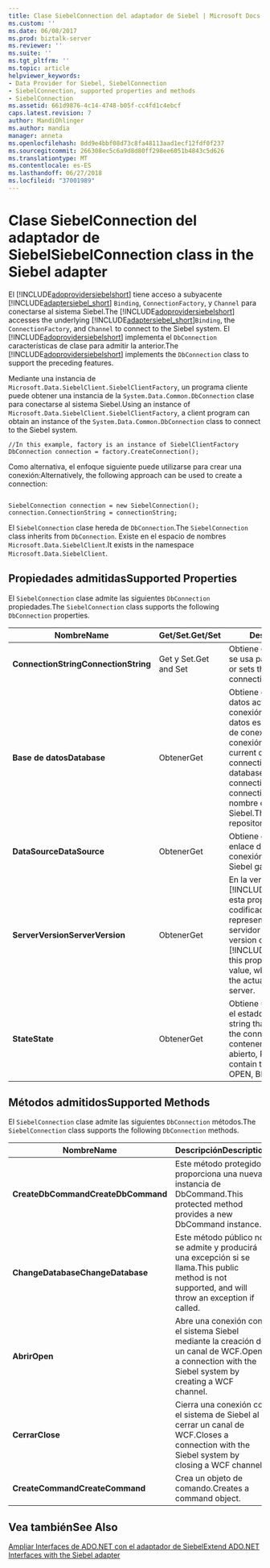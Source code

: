 ```yaml
---
title: Clase SiebelConnection del adaptador de Siebel | Microsoft Docs
ms.custom: ''
ms.date: 06/08/2017
ms.prod: biztalk-server
ms.reviewer: ''
ms.suite: ''
ms.tgt_pltfrm: ''
ms.topic: article
helpviewer_keywords:
- Data Provider for Siebel, SiebelConnection
- SiebelConnection, supported properties and methods
- SiebelConnection
ms.assetid: 661d9876-4c14-4748-b05f-cc4fd1c4ebcf
caps.latest.revision: 7
author: MandiOhlinger
ms.author: mandia
manager: anneta
ms.openlocfilehash: 8dd9e4bbf08d73c8fa48113aad1ecf12fdf0f237
ms.sourcegitcommit: 266308ec5c6a9d8d80ff298ee6051b4843c5d626
ms.translationtype: MT
ms.contentlocale: es-ES
ms.lasthandoff: 06/27/2018
ms.locfileid: "37001989"
---
```

# <a name="siebelconnection-class-in-the-siebel-adapter"></a><span data-ttu-id="ecc80-102">Clase SiebelConnection del adaptador de Siebel</span><span class="sxs-lookup"><span data-stu-id="ecc80-102">SiebelConnection class in the Siebel adapter</span></span>
<span data-ttu-id="ecc80-103">El [!INCLUDE[adoprovidersiebelshort](../../includes/adoprovidersiebelshort-md.md)] tiene acceso a subyacente [!INCLUDE[adaptersiebel_short](../../includes/adaptersiebel-short-md.md)] `Binding`, `ConnectionFactory`, y `Channel` para conectarse al sistema Siebel.</span><span class="sxs-lookup"><span data-stu-id="ecc80-103">The [!INCLUDE[adoprovidersiebelshort](../../includes/adoprovidersiebelshort-md.md)] accesses the underlying [!INCLUDE[adaptersiebel_short](../../includes/adaptersiebel-short-md.md)]`Binding`, the `ConnectionFactory`, and `Channel` to connect to the Siebel system.</span></span> <span data-ttu-id="ecc80-104">El [!INCLUDE[adoprovidersiebelshort](../../includes/adoprovidersiebelshort-md.md)] implementa el `DbConnection` características de clase para admitir la anterior.</span><span class="sxs-lookup"><span data-stu-id="ecc80-104">The [!INCLUDE[adoprovidersiebelshort](../../includes/adoprovidersiebelshort-md.md)] implements the `DbConnection` class to support the preceding features.</span></span>  

 <span data-ttu-id="ecc80-105">Mediante una instancia de `Microsoft.Data.SiebelClient.SiebelClientFactory`, un programa cliente puede obtener una instancia de la `System.Data.Common.DbConnection` clase para conectarse al sistema Siebel.</span><span class="sxs-lookup"><span data-stu-id="ecc80-105">Using an instance of `Microsoft.Data.SiebelClient.SiebelClientFactory`, a client program can obtain an instance of the `System.Data.Common.DbConnection` class to connect to the Siebel system.</span></span>  

```  
//In this example, factory is an instance of SiebelClientFactory  
DbConnection connection = factory.CreateConnection();  
```  

 <span data-ttu-id="ecc80-106">Como alternativa, el enfoque siguiente puede utilizarse para crear una conexión:</span><span class="sxs-lookup"><span data-stu-id="ecc80-106">Alternatively, the following approach can be used to create a connection:</span></span>  

```  

SiebelConnection connection = new SiebelConnection();  
connection.ConnectionString = connectionString;  
```  

 <span data-ttu-id="ecc80-107">El `SiebelConnection` clase hereda de `DbConnection`.</span><span class="sxs-lookup"><span data-stu-id="ecc80-107">The `SiebelConnection` class inherits from `DbConnection`.</span></span> <span data-ttu-id="ecc80-108">Existe en el espacio de nombres `Microsoft.Data.SiebelClient`.</span><span class="sxs-lookup"><span data-stu-id="ecc80-108">It exists in the namespace `Microsoft.Data.SiebelClient`.</span></span>  

## <a name="supported-properties"></a><span data-ttu-id="ecc80-109">Propiedades admitidas</span><span class="sxs-lookup"><span data-stu-id="ecc80-109">Supported Properties</span></span>  
 <span data-ttu-id="ecc80-110">El `SiebelConnection` clase admite las siguientes `DbConnection` propiedades.</span><span class="sxs-lookup"><span data-stu-id="ecc80-110">The `SiebelConnection` class supports the following `DbConnection` properties.</span></span>  


|         <span data-ttu-id="ecc80-111">Nombre</span><span class="sxs-lookup"><span data-stu-id="ecc80-111">Name</span></span>         |   <span data-ttu-id="ecc80-112">Get/Set.</span><span class="sxs-lookup"><span data-stu-id="ecc80-112">Get/Set</span></span>   |                                                                                                      <span data-ttu-id="ecc80-113">Descripción</span><span class="sxs-lookup"><span data-stu-id="ecc80-113">Description</span></span>                                                                                                       |
|----------------------|-------------|------------------------------------------------------------------------------------------------------------------------------------------------------------------------------------------------------------------------|
| <span data-ttu-id="ecc80-114">**ConnectionString**</span><span class="sxs-lookup"><span data-stu-id="ecc80-114">**ConnectionString**</span></span> | <span data-ttu-id="ecc80-115">Get y Set.</span><span class="sxs-lookup"><span data-stu-id="ecc80-115">Get and Set</span></span> |                                                                                  <span data-ttu-id="ecc80-116">Obtiene o establece la cadena que se usa para abrir la conexión.</span><span class="sxs-lookup"><span data-stu-id="ecc80-116">Gets or sets the string used to open the connection.</span></span>                                                                                  |
|     <span data-ttu-id="ecc80-117">**Base de datos**</span><span class="sxs-lookup"><span data-stu-id="ecc80-117">**Database**</span></span>     |     <span data-ttu-id="ecc80-118">Obtener</span><span class="sxs-lookup"><span data-stu-id="ecc80-118">Get</span></span>     |        <span data-ttu-id="ecc80-119">Obtiene el nombre de la base de datos actual una vez abierta una conexión o el nombre de base de datos especificado en la cadena de conexión antes de abrirse la conexión.</span><span class="sxs-lookup"><span data-stu-id="ecc80-119">Gets the name of the current database after a connection is opened, or the database name specified in the connection string before the connection is opened.</span></span> <span data-ttu-id="ecc80-120">Debe ser el nombre del repositorio de Siebel.</span><span class="sxs-lookup"><span data-stu-id="ecc80-120">This should be the Siebel repository name.</span></span>         |
|    <span data-ttu-id="ecc80-121">**DataSource**</span><span class="sxs-lookup"><span data-stu-id="ecc80-121">**DataSource**</span></span>    |     <span data-ttu-id="ecc80-122">Obtener</span><span class="sxs-lookup"><span data-stu-id="ecc80-122">Get</span></span>     |                                                                                <span data-ttu-id="ecc80-123">Obtiene el nombre de la puerta de enlace de Siebel para esta conexión.</span><span class="sxs-lookup"><span data-stu-id="ecc80-123">Gets the name of the Siebel gateway for this connection.</span></span>                                                                                |
|  <span data-ttu-id="ecc80-124">**ServerVersion**</span><span class="sxs-lookup"><span data-stu-id="ecc80-124">**ServerVersion**</span></span>   |     <span data-ttu-id="ecc80-125">Obtener</span><span class="sxs-lookup"><span data-stu-id="ecc80-125">Get</span></span>     | <span data-ttu-id="ecc80-126">En la versión actual de [!INCLUDE[adoprovidersiebelshort](../../includes/adoprovidersiebelshort-md.md)], esta propiedad devuelve un valor codificado de forma rígida, que no representa la versión real del servidor Siebel.</span><span class="sxs-lookup"><span data-stu-id="ecc80-126">In the current version of [!INCLUDE[adoprovidersiebelshort](../../includes/adoprovidersiebelshort-md.md)], this property returns a hard-coded value, which does not represent the actual version of the Siebel server.</span></span> |
|      <span data-ttu-id="ecc80-127">**State**</span><span class="sxs-lookup"><span data-stu-id="ecc80-127">**State**</span></span>       |     <span data-ttu-id="ecc80-128">Obtener</span><span class="sxs-lookup"><span data-stu-id="ecc80-128">Get</span></span>     |                                               <span data-ttu-id="ecc80-129">Obtiene una cadena que describe el estado de la conexión.</span><span class="sxs-lookup"><span data-stu-id="ecc80-129">Gets a string that describes the state of the connection.</span></span> <span data-ttu-id="ecc80-130">Este archivo puede contener tres valores posibles: abierto, ROTO o cerrado.</span><span class="sxs-lookup"><span data-stu-id="ecc80-130">This can contain three possible values: OPEN, BROKEN, or CLOSED.</span></span>                                               |

## <a name="supported-methods"></a><span data-ttu-id="ecc80-131">Métodos admitidos</span><span class="sxs-lookup"><span data-stu-id="ecc80-131">Supported Methods</span></span>  
 <span data-ttu-id="ecc80-132">El `SiebelConnection` clase admite las siguientes `DbConnection` métodos.</span><span class="sxs-lookup"><span data-stu-id="ecc80-132">The `SiebelConnection` class supports the following `DbConnection` methods.</span></span>  

|<span data-ttu-id="ecc80-133">Nombre</span><span class="sxs-lookup"><span data-stu-id="ecc80-133">Name</span></span>|<span data-ttu-id="ecc80-134">Descripción</span><span class="sxs-lookup"><span data-stu-id="ecc80-134">Description</span></span>|  
|----------|-----------------|  
|<span data-ttu-id="ecc80-135">**CreateDbCommand**</span><span class="sxs-lookup"><span data-stu-id="ecc80-135">**CreateDbCommand**</span></span>|<span data-ttu-id="ecc80-136">Este método protegido proporciona una nueva instancia de DbCommand.</span><span class="sxs-lookup"><span data-stu-id="ecc80-136">This protected method provides a new DbCommand instance.</span></span>|  
|<span data-ttu-id="ecc80-137">**ChangeDatabase**</span><span class="sxs-lookup"><span data-stu-id="ecc80-137">**ChangeDatabase**</span></span>|<span data-ttu-id="ecc80-138">Este método público no se admite y producirá una excepción si se llama.</span><span class="sxs-lookup"><span data-stu-id="ecc80-138">This public method is not supported, and will throw an exception if called.</span></span>|  
|<span data-ttu-id="ecc80-139">**Abrir**</span><span class="sxs-lookup"><span data-stu-id="ecc80-139">**Open**</span></span>|<span data-ttu-id="ecc80-140">Abre una conexión con el sistema Siebel mediante la creación de un canal de WCF.</span><span class="sxs-lookup"><span data-stu-id="ecc80-140">Opens a connection with the Siebel system by creating a WCF channel.</span></span>|  
|<span data-ttu-id="ecc80-141">**Cerrar**</span><span class="sxs-lookup"><span data-stu-id="ecc80-141">**Close**</span></span>|<span data-ttu-id="ecc80-142">Cierra una conexión con el sistema de Siebel al cerrar un canal de WCF.</span><span class="sxs-lookup"><span data-stu-id="ecc80-142">Closes a connection with the Siebel system by closing a WCF channel.</span></span>|  
|<span data-ttu-id="ecc80-143">**CreateCommand**</span><span class="sxs-lookup"><span data-stu-id="ecc80-143">**CreateCommand**</span></span>|<span data-ttu-id="ecc80-144">Crea un objeto de comando.</span><span class="sxs-lookup"><span data-stu-id="ecc80-144">Creates a command object.</span></span>|  

## <a name="see-also"></a><span data-ttu-id="ecc80-145">Vea también</span><span class="sxs-lookup"><span data-stu-id="ecc80-145">See Also</span></span>  
 [<span data-ttu-id="ecc80-146">Ampliar Interfaces de ADO.NET con el adaptador de Siebel</span><span class="sxs-lookup"><span data-stu-id="ecc80-146">Extend ADO.NET Interfaces with the Siebel adapter</span></span>](../../adapters-and-accelerators/adapter-siebel/extend-ado-net-interfaces-with-the-siebel-adapter.md)